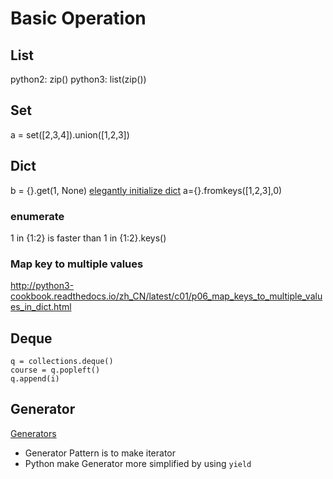 # Basic Operation

## List
python2: zip()
python3: list(zip())

## Set
a = set([2,3,4]).union([1,2,3])

## Dict
b = {}.get(1, None)
[elegantly initialize dict](https://www.linuxzen.com/python-you-ya-de-cao-zuo-zi-dian.html)
a={}.fromkeys([1,2,3],0)

### enumerate
1 in {1:2} is faster than 1 in {1:2}.keys()

### Map key to multiple values
http://python3-cookbook.readthedocs.io/zh_CN/latest/c01/p06_map_keys_to_multiple_values_in_dict.html

## Deque

```
q = collections.deque()
course = q.popleft()
q.append(i)
```

## Generator

[Generators](https://wiki.python.org/moin/Generators)

- Generator Pattern is to make iterator
- Python make Generator more simplified by using `yield`






